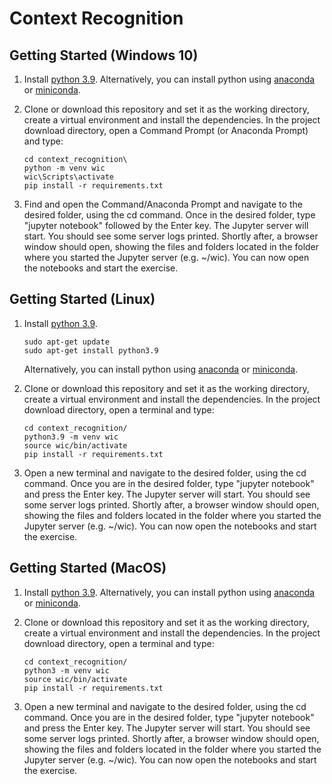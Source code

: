 # Context Recognition
## Getting Started  (Windows 10)

1. Install [python 3.9](https://www.python.org/downloads/release/python-3912/).
    Alternatively, you can install python using [anaconda](https://repo.anaconda.com/archive/Anaconda3-2022.10-Windows-x86_64.exe) or [miniconda](https://repo.anaconda.com/miniconda/Miniconda3-py39_23.1.0-1-Windows-x86_64.exe).

2.  Clone or download this repository and set it as the working directory, create a virtual environment and install the dependencies.
In the project download directory, open a Command Prompt (or Anaconda Prompt) and type:

    ```
    cd context_recognition\ 
    python -m venv wic
    wic\Scripts\activate
    pip install -r requirements.txt 
    ```
3. Find and open the Command/Anaconda Prompt and navigate to the desired folder, using the cd command. Once in the desired folder, type "jupyter notebook" followed by the Enter key. The Jupyter server will start. You should see some server logs printed. Shortly after, a browser window should open, showing the files and folders located in the folder where you started the Jupyter server (e.g.  ~/wic). You can now open the notebooks and start the exercise.

## Getting Started (Linux)  

1. Install [python 3.9](https://www.python.org/downloads/release/python-3912/).

    ```
    sudo apt-get update
    sudo apt-get install python3.9

    ```
    Alternatively, you can install python using [anaconda](https://repo.anaconda.com/archive/Anaconda3-2022.10-Linux-x86_64.sh) or [miniconda](https://repo.anaconda.com/miniconda/Miniconda3-py39_23.1.0-1-Linux-x86_64.sh).

2. Clone or download this repository and set it as the working directory, create a virtual environment and install the dependencies. In the project download directory, open a terminal and type:

    ```
    cd context_recognition/ 
    python3.9 -m venv wic
    source wic/bin/activate
    pip install -r requirements.txt 
    ```
3. Open a new terminal and navigate to the desired folder, using the cd command. Once you are in the desired folder, type "jupyter notebook" and press the Enter key. The Jupyter server will start. You should see some server logs printed. Shortly after, a browser window should open, showing the files and folders located in the folder where you started the Jupyter server (e.g.  ~/wic). You can now open the notebooks and start the exercise.

## Getting  Started (MacOS)

1. Install [python 3.9](https://www.python.org/downloads/release/python-3912/).
    Alternatively, you can install python using [anaconda](https://repo.anaconda.com/archive/Anaconda3-2022.10-MacOSX-x86_64.pkg) or [miniconda](https://repo.anaconda.com/miniconda/Miniconda3-py39_23.1.0-1-MacOSX-x86_64.pkg).

2. Clone or download this repository and set it as the working directory, create a virtual environment and install the dependencies. In the project download directory, open a terminal and type:

    ```
    cd context_recognition/ 
    python3 -m venv wic
    source wic/bin/activate
    pip install -r requirements.txt 
    ```
3. Open a new terminal and navigate to the desired folder, using the cd command. Once you are in the desired folder, type "jupyter notebook" and press the Enter key. The Jupyter server will start. You should see some server logs printed. Shortly after, a browser window should open, showing the files and folders located in the folder where you started the Jupyter server (e.g.  ~/wic). You can now open the notebooks and start the exercise.
